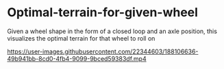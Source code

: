 # Optimal-terrain-for-given-wheel
Given a wheel shape in the form of a closed loop and an axle position, this visualizes the optimal terrain for that wheel to roll on


https://user-images.githubusercontent.com/22344603/188106636-49b941bb-8cd0-4fb4-9099-9bced59383df.mp4

